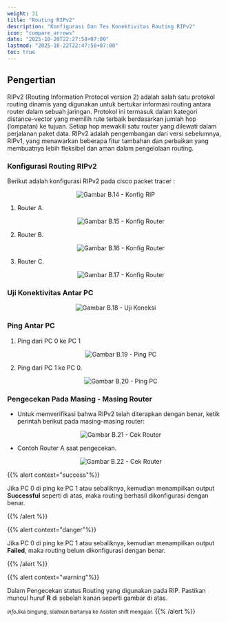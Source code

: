 ```yaml
---
weight: 31
title: "Routing RIPv2"
description: "Konfigurasi Dan Tes Konektivitas Routing RIPv2"
icon: "compare_arrows"
date: "2025-10-20T22:27:58+07:00"
lastmod: "2025-10-22T22:47:58+07:00"
toc: true
---
```


## Pengertian

RIPv2 (Routing Information Protocol version 2) adalah salah satu protokol
routing dinamis yang digunakan untuk bertukar informasi routing antara router dalam
sebuah jaringan. Protokol ini termasuk dalam kategori distance-vector yang memilih
rute terbaik berdasarkan jumlah hop (lompatan) ke tujuan. Setiap hop mewakili satu
router yang dilewati dalam perjalanan paket data. RIPv2 adalah pengembangan dari
versi sebelumnya, RIPv1, yang menawarkan beberapa fitur tambahan dan perbaikan
yang membuatnya lebih fleksibel dan aman dalam pengelolaan routing.

### Konfigurasi Routing RIPv2

Berikut adalah konfigurasi RIPv2 pada cisco packet tracer :

<center>
<img src="/images/babFive/b.14.PNG" alt="Gambar B.14 - Konfig RIP" class="img-fluid mb-3 responsive-img">
</center>

1.  Router A.

    <center>
    <img src="/images/babFive/b.15.PNG" alt="Gambar B.15 - Konfig Router" class="img-fluid mb-3 responsive-img">
    </center>

2.  Router B.

    <center>
    <img src="/images/babFive/b.16.PNG" alt="Gambar B.16 - Konfig Router" class="img-fluid mb-3 responsive-img">
    </center>

3.  Router C.

    <center>
    <img src="/images/babFive/b.17.PNG" alt="Gambar B.17 - Konfig Router" class="img-fluid mb-3 responsive-img">
    </center>

### Uji Konektivitas Antar PC

<center>
<img src="/images/babFive/b.18.PNG" alt="Gambar B.18 - Uji Koneksi" class="img-fluid mb-3 responsive-img">
</center>

### Ping Antar PC

1.  Ping dari PC 0 ke PC 1

    <center>
    <img src="/images/babFive/b.19.PNG" alt="Gambar B.19 - Ping PC" class="img-fluid mb-3 responsive-img">
    </center>

2.  Ping dari PC 1 ke PC 0.

    <center>
    <img src="/images/babFive/b.20.PNG" alt="Gambar B.20 - Ping PC" class="img-fluid mb-3 responsive-img">
    </center>

### Pengecekan Pada Masing - Masing Router

- Untuk memverifikasi bahwa RIPv2 telah diterapkan dengan benar, ketik perintah berikut pada masing-masing router:

  <center>
  <img src="/images/babFive/b.21.PNG" alt="Gambar B.21 -  Cek Router" class="img-fluid mb-3 responsive-img">
  </center>

- Contoh Router A saat pengecekan.

   <center>
   <img src="/images/babFive/b.22.PNG" alt="Gambar B.22 -  Cek Router" class="img-fluid mb-3 responsive-img">
   </center>

{{% alert context="success"%}}

<p>
Jika PC 0 di ping ke PC 1 atau sebaliknya, kemudian menampilkan output <strong>Successful</strong> seperti di atas, maka routing berhasil dikonfigurasi dengan benar.
</p>
{{% /alert %}}

{{% alert context="danger"%}}

<p>
Jika PC 0 di ping ke PC 1 atau sebaliknya, kemudian menampilkan output <strong>Failed</strong>, maka routing belum dikonfigurasi dengan benar.
</p>
{{% /alert %}}

{{% alert context="warning"%}}

<p>
Dalam Pengecekan status Routing yang digunakan pada RIP. Pastikan muncul huruf <strong>R</strong> di sebelah kanan seperti gambar di atas.
</p>

<small class="text-muted"><i class="material-icons align-middle me-1">info</i>Jika bingung, silahkan bertanya ke Asisten shift mengajar.</small>
{{% /alert %}}
